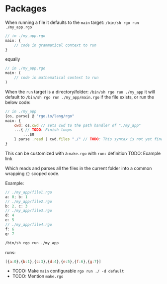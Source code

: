 # Packages

When running a file it defaults to the `main` target: `/bin/sh rgo run ./my_app.rgo`

```js
// in ./my_app.rgo
main: {
    // code in grammatical context to run
}
```
equally
```js
// in ./my_app.rgo
main: (
    // code in mathematical context to run
)
```

When the `run` target is a directory/folder: `/bin/sh rgo run ./my_app` it will default to `/bin/sh rgo run ./my_app/main.rgo` if the file exists, or run the below code:

```js
// in ./my_app
{os, parse} @ "rgo.io/lang/rgo"
main: {
    cwd: os.cwd // sets cwd to the path handler of "./my_app"
    ...{ // TODO: Finish loops
        ...$0
    } parse .read | cwd.files "./" // TODO: This syntax is not yet finalized
}
```

This can be customized with a `make.rgo` with `run:` definition TODO: Example link

Which reads and parses all the files in the current folder into a common wrapping `{}` scoped code.

Example:

```js
// ./my_app/file1.rgo
a: 0; b: 1
// ./my_app/file2.rgo
b: 2, c: 3
// ./my_app/file3.rgo
d: 4
e: 5
// ./my_app/file4.rgo
f: 6
g: 7
```

```sh
/bin/sh rgo run ./my_app
```
runs:
```js
[{a:0},{b:1},{c:3},{d:4},{e:5},{f:6},{g:7}]
```

* TODO: Make `main` configurable `rgo run ./ -d default`
* TODO: Mention `make.rgo`

